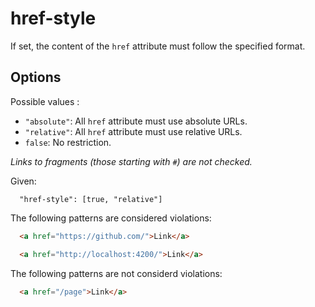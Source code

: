 # href-style

If set, the content of the `href` attribute must follow the specified format.

## Options

Possible values :

* `"absolute"`: All `href` attribute must use absolute URLs.
* `"relative"`: All `href` attribute must use relative URLs.
* `false`: No restriction.

_Links to fragments (those starting with `#`) are not checked._

Given:

```
  "href-style": [true, "relative"]
```

The following patterns are considered violations:

```html
  <a href="https://github.com/">Link</a>
```

```html
  <a href="http://localhost:4200/">Link</a>
```

The following patterns are not considerd violations:

```html
  <a href="/page">Link</a>
```
